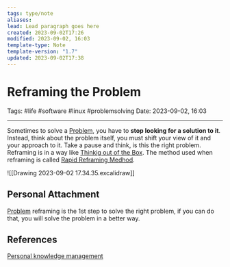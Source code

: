 ```yaml
---
tags: type/note
aliases: 
lead: Lead paragraph goes here
created: 2023-09-02T17:26
modified: 2023-09-02, 16:03
template-type: Note
template-version: "1.7"
updated: 2023-09-02T17:38
---
```


# Reframing the Problem

Tags: #life #software #linux  #problemsolving
Date: 2023-09-02, 16:03

---

Sometimes to solve a [Problem](Problem%20Solving%20), you have to **stop looking for a solution to it**. Instead, think about the problem itself, you must shift your view of it and your approach to it. Take a pause and think, is this the right problem. Reframing is in a way like [Thinkig out of the Box](Thinkig%20out%20of%20the%20Box). The method used when reframing is called [Rapid Reframing Medhod](Rapid%20Reframing%20Medhod).

![[Drawing 2023-09-02 17.34.35.excalidraw]]

## Personal Attachment

[Problem](Problem%20Solving%20) reframing is the 1st step to solve the right problem, if you can do that, you will solve the problem in a better way. 

## References

[Personal knowledge management](../SLIP-BOX/Personal%20knowledge%20management.md)
